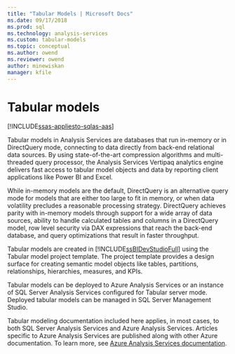 ```yaml
---
title: "Tabular Models | Microsoft Docs"
ms.date: 09/17/2018
ms.prod: sql
ms.technology: analysis-services
ms.custom: tabular-models
ms.topic: conceptual
ms.author: owend
ms.reviewer: owend
author: minewiskan
manager: kfile
---
```

# Tabular models
[!INCLUDE[ssas-appliesto-sqlas-aas](../../includes/ssas-appliesto-sqlas-aas.md)]

  Tabular models in Analysis Services are databases that run in-memory or in DirectQuery mode, connecting to data directly from back-end relational data sources. By using state-of-the-art compression algorithms and multi-threaded query processor, the Analysis Services Vertipaq analytics engine delivers fast access to tabular model objects and data by reporting client applications like Power BI and Excel.  
  
 While in-memory models are the default, DirectQuery is an alternative query mode for models that are either too large to fit in memory, or when data volatility precludes a reasonable processing strategy. DirectQuery achieves parity with in-memory models through support for a wide array of data sources, ability to handle calculated tables and columns in a DirectQuery model, row level security via DAX expressions that reach the back-end database, and query optimizations that result in faster throughput.
  
 Tabular models are created in [!INCLUDE[ssBIDevStudioFull](../../includes/ssbidevstudiofull-md.md)] using the Tabular model project template. The project template provides a design surface for creating semantic model objects like tables, partitions, relationships, hierarchies, measures, and KPIs. 
  
 Tabular models can be deployed to Azure Analysis Services or an instance of SQL Server Analysis Services configured for Tabular server mode. Deployed tabular models can be managed in SQL Server Management Studio. 

Tabular modeling documentation included here applies, in most cases, to both SQL Server Analysis Services and Azure Analysis Services. Articles specific to Azure Analysis Services are published along with other Azure documentation. To learn more, see [Azure Analysis Services documentation](https://docs.microsoft.com/azure/analysis-services/).
  

